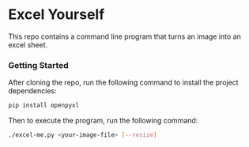 Excel Yourself
==============

This repo contains a command line program that turns an image into an excel sheet.

### Getting Started

After cloning the repo, run the following command to install the project dependencies:

```bash
pip install openpyxl
```

Then to execute the program, run the following command:

```bash
./excel-me.py <your-image-file> [--resize]
```
